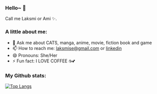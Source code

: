 ### Hello~ 👋

Call me Laksmi or Ami ✨.


### A little about me:
- 💬 Ask me about CATS, manga, anime, movie, fiction book and game
- 📫 How to reach me: laksmise@gmail.com or [linkedin](https://www.linkedin.com/in/laksmi-setiawati/)
- 😄 Pronouns: She/Her
- ⚡ Fun fact: I LOVE COFFEE ☕💕


### My Github stats:
[![Top Langs](https://github-readme-stats.vercel.app/api/top-langs/?username=laksmisetiawati&layout=compact&text_color=000&bg_color=fff)](https://github.com/anuraghazra/github-readme-stats)


<!--
**laksmisetiawati/laksmisetiawati** is a ✨ _special_ ✨ repository because its `README.md` (this file) appears on your GitHub profile.

Here are some ideas to get you started:

- 🔭 I’m currently working on ...
- 🌱 I’m currently learning ...
- 👯 I’m looking to collaborate on ...
- 🤔 I’m looking for help with ...
- 💬 Ask me about ...
- 📫 How to reach me: ...
- 😄 Pronouns: ...
- ⚡ Fun fact: ...
-->
